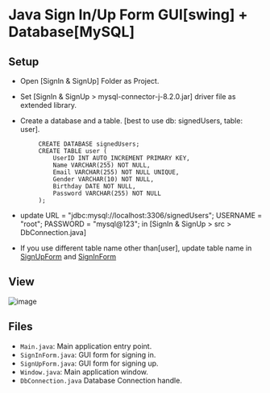 # Java Sign In/Up Form GUI[swing] + Database[MySQL]

## Setup
 - Open [SignIn & SignUp] Folder as Project.
 - Set [SignIn & SignUp > mysql-connector-j-8.2.0.jar] driver file as extended library.

 - Create a database and a table. [best to use  db: signedUsers, table: user].

            CREATE DATABASE signedUsers;
            CREATE TABLE user (
                UserID INT AUTO_INCREMENT PRIMARY KEY,
                Name VARCHAR(255) NOT NULL,
                Email VARCHAR(255) NOT NULL UNIQUE,
                Gender VARCHAR(10) NOT NULL,
                Birthday DATE NOT NULL,
                Password VARCHAR(255) NOT NULL
            );

 - update   URL = "jdbc:mysql://localhost:3306/signedUsers";
            USERNAME = "root";
            PASSWORD = "mysql@123";
   in [SignIn & SignUp > src > DbConnection.java]

 - If you use different table name other than[user], update table name in <u>SignUpForm</u> and <u>SignInForm</u>


## View
![image](https://github.com/SahanHeshan/Java-Sign-In-Up-Form-GUI-Database/assets/113684070/d5f6622c-f606-4430-92c0-1682ca90af8b)

## Files
- `Main.java`: Main application entry point.
- `SignInForm.java`: GUI form for signing in.
- `SignUpForm.java`: GUI form for signing up.
- `Window.java`: Main application window.
- `DbConnection.java` Database Connection handle.
